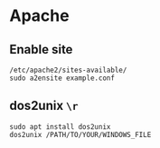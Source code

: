 # Apache
## Enable site
```
/etc/apache2/sites-available/
sudo a2ensite example.conf
```
## dos2unix `\r`
```
sudo apt install dos2unix
dos2unix /PATH/TO/YOUR/WINDOWS_FILE
```
